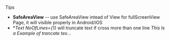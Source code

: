 Tips
* **SafeAreaView** -- use SafeAreaView intead of View for fullScreenView Page, it will visible properly in Android/iOS
* **Text NoOfLines={1}* will truncate text if cross more than one line *This Is a Example of trancate tex...*
